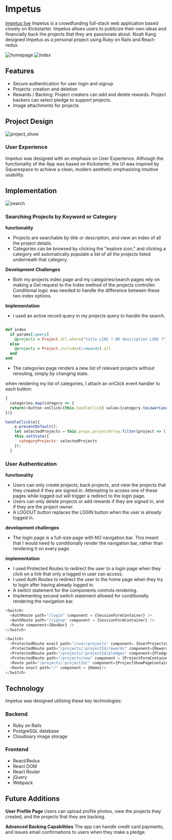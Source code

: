 # Impetus

[Impetus live](https://impetus-live.herokuapp.com/#/)
Impetus is a crowdfunding full-stack web application based closely on Kickstarter. Impetus allows users to publicize their own ideas and financially back the projects that they are passionate about. Noah Kang designed Impetus as a personal project using Ruby on Rails and React-redux.

![homepage](http://res.cloudinary.com/noah-s-kang/image/upload/v1501282903/Screen_Shot_2017-07-28_at_4.01.13_PM_sw2wi9.png)
![index](http://res.cloudinary.com/noah-s-kang/image/upload/v1501283121/Screen_Shot_2017-07-28_at_4.04.59_PM_y8nudp.png)

## Features
* Secure authentication for user login and signup
* Projects: creation and deletion
* Rewards / Backing: Project creators can add and delete rewards. Project backers can select pledge to support projects.
* Image attachments for projects

## Project Design

![project_show](http://res.cloudinary.com/noah-s-kang/image/upload/v1501283278/Screen_Shot_2017-07-28_at_4.07.35_PM_mgu20q.png)

### User Experience

Impetus was designed with an emphasis on User Experience. Although the functionality of the App was based on Kickstarter, the UI was inspired by Squarespace to achieve a clean, modern aesthetic emphasizing intuitive usability.

## Implementation

![search](http://res.cloudinary.com/noah-s-kang/image/upload/v1501283208/Screen_Shot_2017-07-28_at_4.06.25_PM_pyhgnh.png)

### Searching Projects by Keyword or Category

**functionality**

- Projects are searchable by title or description, and view an index of all the project details.
- Categories can be browsed by clicking the "explore icon," and clicking a category will automatically populate a list of all the projects listed underneath that category.

**Development Challenges**
- Both my projects index page and my categories/search pages rely on making a Get request to the Index method of the projects controller. Conditional logic was needed to handle the difference between these two index options.

**Implementation**
- I used an active record query in my projects query to handle the search.

```ruby

def index
  if params[:query]
    @projects = Project.all.where("title LIKE ? OR description LIKE ?", "%#{params[:query]}%", "%#{params[:query]}%")
  else
    @projects = Project.includes(:rewards).all
  end
end
```
* The categories page renders a new list of relevant projects without rerouting, simply by changing state.

when rendering my list of categories, I attach an onClick event handler to each button:

```javascript
{
  categories.map(category => {
  return(<button onClick={this.handleClick} value={category.toLowerCase()} key={category}>{category}</button>);
})}
```

```javascript
handleClick(e){
    e.preventDefault();
    let selectedProjects = this.props.projectArray.filter(project => ( project.category.toLowerCase()===e.currentTarget.value));
    this.setState({
      categoryProjects: selectedProjects
    });
  }
```

### User Authentication
**functionality**
* Users can only create projects, back projects, and view the projects that they created if they are signed in. Attempting to access one of these pages while logged out will trigger a redirect to the login page.
* Users can only delete projects or add rewards if they are signed in, and if they are the project owner.
* A LOGOUT button replaces the LOGIN button when the user is already logged in.

**development challenges**
* The login page is a full-size page with NO navigation bar. This meant that I would need to conditionally render the navigation bar, rather than rendering it on every page.

**implementation**
* I used Protected Routes to redirect the user to a login page when they click on a link that only a logged in user can access.
* I used Auth Routes to redirect the user to the home page when they try to login after having already logged in.
* A switch statement for the components controls rendering.
* Implementing second switch statement allowed for conditionally rendering the navigation bar.

```javascript
<Switch>
  <AuthRoute path="/login" component = {SessionFormContainer} />
  <AuthRoute path="/signup" component = {SessionFormContainer} />
  <Route component={NavBar} />
</Switch>

<Switch>
  <ProtectedRoute exact path="/user/projects" component= {UserProjectsContainer} />
  <ProtectedRoute path="/projects/:projectId/rewards" component={RewardsFormContainer} />
  <ProtectedRoute path="/projects/:projectId/pledges" component={PledgesFormContainer}/>
  <ProtectedRoute path="/projects/new" component = {ProjectFormContainer}/>
  <Route path="/projects/:projectId/" component={ProjectShowPageContainer}/>
  <Route exact path="/" component = {Home}/>
</Switch>
```
## Technology

Impetus was designed utilizing these key technologies:

### Backend
* Ruby on Rails
* PostgreSQL database
* Cloudinary image storage

### Frontend
* React/Redux
* React DOM
* React Router
* jQuery
* Webpack

## Future Additions
**User Profile Page**
Users can upload profile photos, view the projects they created, and the projects that they are backing.

**Advanced Backing Capabilities**
The app can handle credit card payments, and issues email confirmations to users when they make a pledge.
